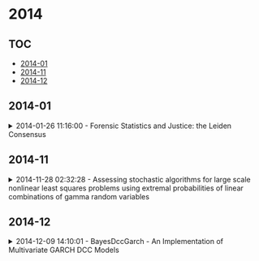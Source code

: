 # 2014

## TOC

- [2014-01](#2014-01)
- [2014-11](#2014-11)
- [2014-12](#2014-12)

## 2014-01

<details>

<summary>2014-01-26 11:16:00 - Forensic Statistics and Justice: the Leiden Consensus</summary>

- *Ian Freckelton, Richard D. Gill, Johannes F. Nijboer*

- `1401.6640v1` - [abs](http://arxiv.org/abs/1401.6640v1) - [pdf](http://arxiv.org/pdf/1401.6640v1)

> Between 26 and 29 April 2011 a four-day interdisciplinary workshop "Science meets Law" was held at the Lorentz Center (University of Leiden, NL). It was organised by the Lorentz Center in collaboration with the Netherlands Institute for Advanced Study in the Humanities and Social Sciences ("NIAS", Wassenaar, NL). The programme was prepared by Richard Gill and Johannes F. Nijboer and connected to Richard Gill's 2010-2011 stay at NIAS as Distinguished Lorentz Fellow.   This document was prepared by three of us and represents our personal synthesis of the discussions which took place during the meeting. Comments are welcome.

</details>


## 2014-11

<details>

<summary>2014-11-28 02:32:28 - Assessing stochastic algorithms for large scale nonlinear least squares problems using extremal probabilities of linear combinations of gamma random variables</summary>

- *Farbod Roosta-Khorasani, Gábor J. Székely, Uri Ascher*

- `1404.0122v2` - [abs](http://arxiv.org/abs/1404.0122v2) - [pdf](http://arxiv.org/pdf/1404.0122v2)

> This article considers stochastic algorithms for efficiently solving a class of large scale non-linear least squares (NLS) problems which frequently arise in applications. We propose eight variants of a practical randomized algorithm where the uncertainties in the major stochastic steps are quantified. Such stochastic steps involve approximating the NLS objective function using Monte-Carlo methods, and this is equivalent to the estimation of the trace of corresponding symmetric positive semi-definite (SPSD) matrices. For the latter, we prove tight necessary and sufficient conditions on the sample size (which translates to cost) to satisfy the prescribed probabilistic accuracy. We show that these conditions are practically computable and yield small sample sizes. They are then incorporated in our stochastic algorithm to quantify the uncertainty in each randomized step. The bounds we use are applications of more general results regarding extremal tail probabilities of linear combinations of gamma distributed random variables. We derive and prove new results concerning the maximal and minimal tail probabilities of such linear combinations, which can be considered independently of the rest of this paper.

</details>


## 2014-12

<details>

<summary>2014-12-09 14:10:01 - BayesDccGarch - An Implementation of Multivariate GARCH DCC Models</summary>

- *Jose A. Fioruci, Ricardo S. Ehlers, Francisco Louzada*

- `1412.2967v1` - [abs](http://arxiv.org/abs/1412.2967v1) - [pdf](http://arxiv.org/pdf/1412.2967v1)

> Multivariate GARCH models are important tools to describe the dynamics of multivariate times series of financial returns. Nevertheless, these models have been much less used in practice due to the lack of reliable software. This paper describes the {\tt R} package {\bf BayesDccGarch} which was developed to implement recently proposed inference procedures to estimate and compare multivariate GARCH models allowing for asymmetric and heavy tailed distributions.

</details>

